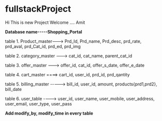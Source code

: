 # fullstackProject
Hi This is new Project Welcome .... Amit

******Database name-----Shopping_Portal******


table 1. Product_master---> Prd_Id, Prd_name, Prd_desc, prd_rate, prd_aval, prd_Cat_id, prd_ed, prd_img

table 2. category_master ---> cat_id, cat_name, parent_cat_id

table 3. offer_master  ---> offer_id, cat_id, offer_s_date, offer_e_date

table 4. cart_master ====> cart_id, user_id, prd_id, prd_qantity

table 5. billing_master -----> bill_id, user_id, amount, products{prd1,prd2}, bill_date

table 6. user_table ----> user_id, user_name, user_mobile, user_address, user_email, user_type, user_pass






********Add modify_by, modify_time in every table********